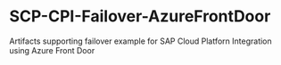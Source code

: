 # SCP-CPI-Failover-AzureFrontDoor
Artifacts supporting failover example for SAP Cloud Platforn Integration using Azure Front Door
